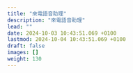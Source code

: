 ```yaml
---
title: "來電語音助理"
description: "來電語音助理"
lead: ""
date: 2024-10-03 10:43:51.069 +0100
lastmod: 2024-10-04 10:43:51.069 +0100
draft: false
images: []
weight: 130
---
```

